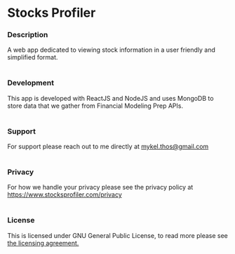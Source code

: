 # Stocks Profiler


### Description
A web app dedicated to viewing stock information in a user friendly and simplified format.
<br/><br/>
### Development
This app is developed with ReactJS and NodeJS and uses MongoDB to store data that we gather from Financial Modeling Prep APIs.
<br/><br/>
### Support
For support please reach out to me directly at mykel.thos@gmail.com
<br/><br/>
### Privacy
For how we handle your privacy please see the privacy policy at https://www.stocksprofiler.com/privacy</a>
<br/><br/>
### License
This is licensed under GNU General Public License, to read more please see <a href="https://github.com/MThos/CybrSecure/blob/main/LICENSE">the licensing agreement.</a>
